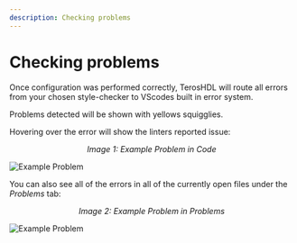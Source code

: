 ```yaml
---
description: Checking problems
---
```


# Checking problems
Once configuration was performed correctly, TerosHDL will route all errors from your chosen style-checker to VScodes built in error system.


Problems detected will be shown with yellows squigglies.

Hovering over the error will show the linters reported issue:

<p align="center">
<i>Image 1: Example Problem in Code</i>

![Example Problem](/img/stylechecker/verible-warning-inline.png) 
</p>

You can also see all of the errors in all of the currently open files under the <i>Problems</i> tab:
<p align="center">
<i>Image 2: Example Problem in Problems</i>

![Example Problem](/img/stylechecker/verible-warning-problems.png) 
</p>